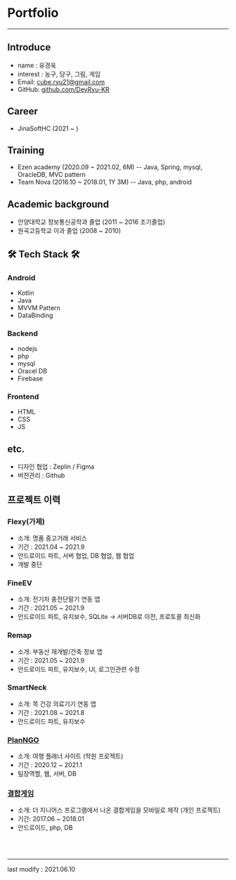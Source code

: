 # Portfolio
---
## Introduce
- name : 유경욱
- interest : 농구, 당구, 그림, 게임
- Email: cube.ryu21@gmail.com
- GitHub: [github.com/DevRyu-KR](https://github.com/DevRyu-KR)

## Career
- JinaSoftHC (2021 ~ )

## Training
- Ezen academy (2020.09 ~ 2021.02, 6M)
-- Java, Spring, mysql, OracleDB, MVC pattern
- Team Nova (2016.10 ~ 2018.01, 1Y 3M)
-- Java, php, android

## Academic background
- 안양대학교 정보통신공학과 졸업 (2011 ~ 2016 조기졸업)
- 원곡고등학교 이과 졸업 (2008 ~ 2010)

## 🛠 Tech Stack 🛠
### Android
- Kotlin
- Java
- MVVM Pattern
- DataBinding

### Backend
- nodejs
- php
- mysql
- Oracel DB
- Firebase

### Frontend
- HTML
- CSS
- JS

## etc.
- 디자인 협업 : Zeplin / Figma
- 버전관리 : Github

## 프로젝트 이력

### Flexy(가제)
- 소개: 명품 중고거래 서비스
- 기간 : 2021.04 ~ 2021.9
- 안드로이드 파트, 서버 협업, DB 협업, 웹 협업
- 개발 중단

### FineEV
- 소개: 전기차 충전단말기 연동 앱
- 기간 : 2021.05 ~ 2021.9
- 안드로이드 파트, 유지보수, SQLite -> 서버DB로 이전, 프로토콜 최신화

### Remap
- 소개: 부동산 재개발/건축 정보 앱
- 기간 : 2021.05 ~ 2021.9
- 안드로이드 파트, 유지보수, UI, 로그인관련 수정

### SmartNeck
- 소개: 목 건강 의료기기 연동 앱
- 기간 : 2021.08 ~ 2021.8
- 안드로이드 파트, 유지보수

### [PlanNGO](https://drive.google.com/file/d/1ZE7qnsW3PVVL_LaIxZ6hjBSjpPrJZXFR/view?usp=sharing)
- 소개: 여행 플래너 사이트 (학원 프로젝트)
- 기간 : 2020.12 ~ 2021.1
- 팀장역할, 웹, 서버, DB

### [결합게임](https://drive.google.com/file/d/1tH9yksF0_EqtdL20EO0rszJ0UuWmJuGt/view?usp=sharing)
- 소개: 더 지니어스 프로그램에서 나온 결합게임을 모바일로 제작 (개인 프로젝트)
- 기간: 2017.06 ~ 2018.01
- 안드로이드, php, DB

<br/>
<br/>

----
last modify : 2021.06.10
